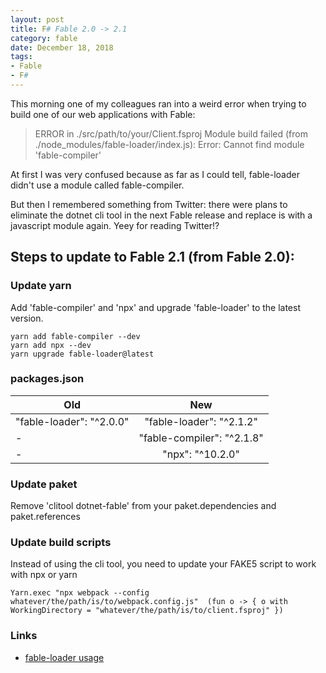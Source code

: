 ```yaml
---
layout: post
title: F# Fable 2.0 -> 2.1
category: fable
date: December 18, 2018
tags:
- Fable
- F#
---
```


This morning one of my colleagues ran into a weird error when trying to build one of our web applications with Fable:

> ERROR in ./src/path/to/your/Client.fsproj
Module build failed (from ./node_modules/fable-loader/index.js):
Error: Cannot find module 'fable-compiler'

At first I was very confused because as far as I could tell, fable-loader didn't use a module called fable-compiler.

But then I remembered something from Twitter: there were plans to eliminate the dotnet cli tool in the next Fable release and replace is with a javascript module again. Yeey for reading Twitter!?

<!--more-->

## Steps to update to Fable 2.1 (from Fable 2.0):

### Update yarn

Add 'fable-compiler' and 'npx' and upgrade 'fable-loader' to the latest version.

```
yarn add fable-compiler --dev
yarn add npx --dev
yarn upgrade fable-loader@latest

```

### packages.json

| Old        | New           | 
| ------------- |:-------------:|
| "fable-loader": "^2.0.0" | "fable-loader": "^2.1.2" |
| -                        | "fable-compiler": "^2.1.8" |
| -                        | "npx": "^10.2.0" |


### Update paket

Remove 'clitool dotnet-fable' from your paket.dependencies and paket.references

### Update build scripts

Instead of using the cli tool, you need to update your FAKE5 script to work with npx or yarn

```
Yarn.exec "npx webpack --config whatever/the/path/is/to/webpack.config.js"  (fun o -> { o with WorkingDirectory = "whatever/the/path/is/to/client.fsproj" })
```

### Links
* [fable-loader usage](https://www.npmjs.com/package/fable-loader#usage)
